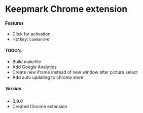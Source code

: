 # Keepmark Chrome extension

#### Features
* Click for activation
* Hotkey: `Command+K`

#### TODO's
* Build makefile
* Add Google Analytics
* Create new iframe instead of new window after picture select
* Add auto updating to chrome store

##### Version
* 0.9.0
 * Created Chrome extension